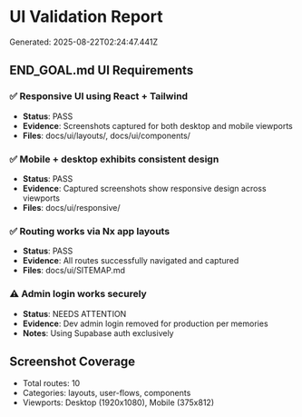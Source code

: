 # UI Validation Report

Generated: 2025-08-22T02:24:47.441Z

## END_GOAL.md UI Requirements

### ✅ Responsive UI using React + Tailwind

- **Status**: PASS
- **Evidence**: Screenshots captured for both desktop and mobile viewports
- **Files**: docs/ui/layouts/, docs/ui/components/

### ✅ Mobile + desktop exhibits consistent design

- **Status**: PASS
- **Evidence**: Captured screenshots show responsive design across viewports
- **Files**: docs/ui/responsive/

### ✅ Routing works via Nx app layouts

- **Status**: PASS
- **Evidence**: All routes successfully navigated and captured
- **Files**: docs/ui/SITEMAP.md

### ⚠️ Admin login works securely

- **Status**: NEEDS ATTENTION
- **Evidence**: Dev admin login removed for production per memories
- **Notes**: Using Supabase auth exclusively

## Screenshot Coverage

- Total routes: 10
- Categories: layouts, user-flows, components
- Viewports: Desktop (1920x1080), Mobile (375x812)
